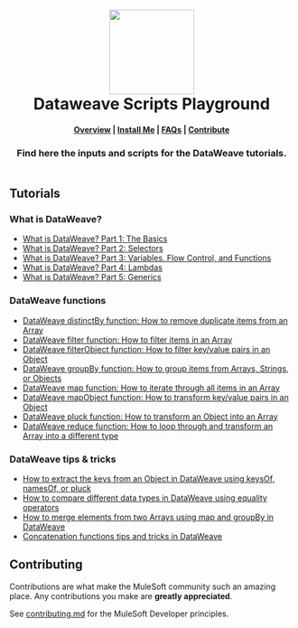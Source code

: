 <h1 align="center">
	<img
	width="150"
	src="/images/max-terminal.gif"></br>
	Dataweave Scripts Playground<br>     
</h1>

<h4 align="center">
	<a href="#overview">Overview</a> |
	<a href="#installation-instructions">Install Me</a> |
	<a href="#faqs">FAQs</a> |
	<a href="#contributing">Contribute</a>
</h4>
	
<h3 align="center">
	Find here the inputs and scripts for the DataWeave tutorials.<br><br>
</h3>

## Tutorials

### What is DataWeave?

- [What is DataWeave? Part 1: The Basics](https://developer.mulesoft.com/tutorials-and-howtos/dataweave/what-is-dataweave-getting-started-tutorial/)
- [What is DataWeave? Part 2: Selectors](https://developer.mulesoft.com/tutorials-and-howtos/dataweave/what-is-dataweave-part-ii-getting-started-tutorial/)
- [What is DataWeave? Part 3: Variables, Flow Control, and Functions](https://developer.mulesoft.com/tutorials-and-howtos/dataweave/what-is-dataweave-part-iii-getting-started-tutorial/)
- [What is DataWeave? Part 4: Lambdas](https://developer.mulesoft.com/tutorials-and-howtos/dataweave/what-is-dataweave-part-iv-getting-started-tutorial/)
- [What is DataWeave? Part 5: Generics](https://developer.mulesoft.com/tutorials-and-howtos/dataweave/what-is-dataweave-part-v-getting-started-tutorial/)

### DataWeave functions

- [DataWeave distinctBy function: How to remove duplicate items from an Array](https://developer.mulesoft.com/tutorials-and-howtos/dataweave/distinctBy-function/)
- [DataWeave filter function: How to filter items in an Array](https://developer.mulesoft.com/tutorials-and-howtos/dataweave/filter-function/)
- [DataWeave filterObject function: How to filter key/value pairs in an Object](https://developer.mulesoft.com/tutorials-and-howtos/dataweave/filterObject-function/)
- [DataWeave groupBy function: How to group items from Arrays, Strings, or Objects](https://developer.mulesoft.com/tutorials-and-howtos/dataweave/groupBy-function/)
- [DataWeave map function: How to iterate through all items in an Array](https://developer.mulesoft.com/tutorials-and-howtos/dataweave/map-function/)
- [DataWeave mapObject function: How to transform key/value pairs in an Object](https://developer.mulesoft.com/tutorials-and-howtos/dataweave/mapObject-function/)
- [DataWeave pluck function: How to transform an Object into an Array](https://developer.mulesoft.com/tutorials-and-howtos/dataweave/pluck-function/)
- [DataWeave reduce function: How to loop through and transform an Array into a different type](https://developer.mulesoft.com/tutorials-and-howtos/dataweave/reduce-function/)

### DataWeave tips & tricks

- [How to extract the keys from an Object in DataWeave using keysOf, namesOf, or pluck](https://developer.mulesoft.com/tutorials-and-howtos/dataweave/extract-keys-from-object/)
- [How to compare different data types in DataWeave using equality operators](https://developer.mulesoft.com/tutorials-and-howtos/dataweave/how-to-compare-data-types/)
- [How to merge elements from two Arrays using map and groupBy in DataWeave](https://developer.mulesoft.com/tutorials-and-howtos/dataweave/merge-elements-from-two-arrays-map-groupby/)
- [Concatenation functions tips and tricks in DataWeave](https://developer.mulesoft.com/tutorials-and-howtos/concatenation-dataweave-functions-tips-and-tricks/)

## Contributing

Contributions are what make the MuleSoft community such an amazing place. Any contributions you make are **greatly appreciated**.
	
See [contributing.md](/contributing.md) for the MuleSoft Developer principles.
